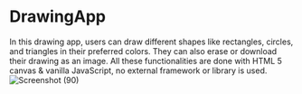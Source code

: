 # DrawingApp
In this drawing app, users can draw different shapes like rectangles, circles, and triangles in their preferred colors. They can also erase or download their drawing as an image.
All these functionalities are done with HTML 5 canvas & vanilla JavaScript, no external framework or library is used.
![Screenshot (90)](https://github.com/Aqs31/DrawingApp/assets/88832346/87a100df-9e57-4aeb-9b0f-88f05d1ace4d)
